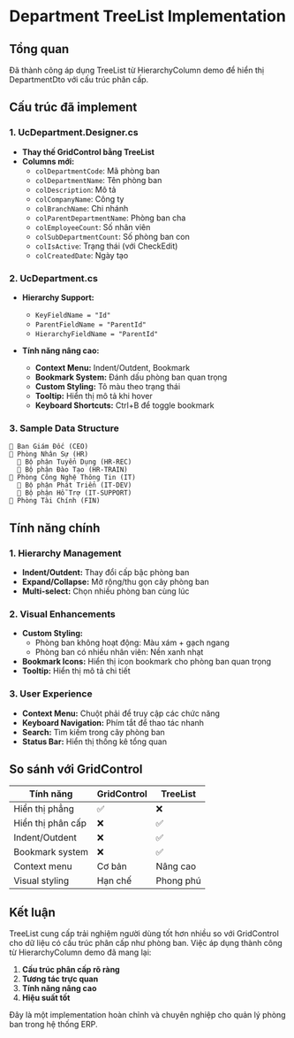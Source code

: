 # Department TreeList Implementation

## Tổng quan
Đã thành công áp dụng TreeList từ HierarchyColumn demo để hiển thị DepartmentDto với cấu trúc phân cấp.

## Cấu trúc đã implement

### 1. UcDepartment.Designer.cs
- **Thay thế GridControl bằng TreeList**
- **Columns mới:**
  - `colDepartmentCode`: Mã phòng ban
  - `colDepartmentName`: Tên phòng ban  
  - `colDescription`: Mô tả
  - `colCompanyName`: Công ty
  - `colBranchName`: Chi nhánh
  - `colParentDepartmentName`: Phòng ban cha
  - `colEmployeeCount`: Số nhân viên
  - `colSubDepartmentCount`: Số phòng ban con
  - `colIsActive`: Trạng thái (với CheckEdit)
  - `colCreatedDate`: Ngày tạo

### 2. UcDepartment.cs
- **Hierarchy Support:**
  - `KeyFieldName = "Id"`
  - `ParentFieldName = "ParentId"`
  - `HierarchyFieldName = "ParentId"`

- **Tính năng nâng cao:**
  - **Context Menu:** Indent/Outdent, Bookmark
  - **Bookmark System:** Đánh dấu phòng ban quan trọng
  - **Custom Styling:** Tô màu theo trạng thái
  - **Tooltip:** Hiển thị mô tả khi hover
  - **Keyboard Shortcuts:** Ctrl+B để toggle bookmark

### 3. Sample Data Structure
```
📁 Ban Giám Đốc (CEO)
📁 Phòng Nhân Sự (HR)
  📁 Bộ phận Tuyển Dụng (HR-REC)
  📁 Bộ phận Đào Tạo (HR-TRAIN)
📁 Phòng Công Nghệ Thông Tin (IT)
  📁 Bộ phận Phát Triển (IT-DEV)
  📁 Bộ phận Hỗ Trợ (IT-SUPPORT)
📁 Phòng Tài Chính (FIN)
```

## Tính năng chính

### 1. Hierarchy Management
- **Indent/Outdent:** Thay đổi cấp bậc phòng ban
- **Expand/Collapse:** Mở rộng/thu gọn cây phòng ban
- **Multi-select:** Chọn nhiều phòng ban cùng lúc

### 2. Visual Enhancements
- **Custom Styling:** 
  - Phòng ban không hoạt động: Màu xám + gạch ngang
  - Phòng ban có nhiều nhân viên: Nền xanh nhạt
- **Bookmark Icons:** Hiển thị icon bookmark cho phòng ban quan trọng
- **Tooltip:** Hiển thị mô tả chi tiết

### 3. User Experience
- **Context Menu:** Chuột phải để truy cập các chức năng
- **Keyboard Navigation:** Phím tắt để thao tác nhanh
- **Search:** Tìm kiếm trong cây phòng ban
- **Status Bar:** Hiển thị thống kê tổng quan

## So sánh với GridControl

| Tính năng | GridControl | TreeList |
|-----------|-------------|----------|
| Hiển thị phẳng | ✅ | ❌ |
| Hiển thị phân cấp | ❌ | ✅ |
| Indent/Outdent | ❌ | ✅ |
| Bookmark system | ❌ | ✅ |
| Context menu | Cơ bản | Nâng cao |
| Visual styling | Hạn chế | Phong phú |

## Kết luận
TreeList cung cấp trải nghiệm người dùng tốt hơn nhiều so với GridControl cho dữ liệu có cấu trúc phân cấp như phòng ban. Việc áp dụng thành công từ HierarchyColumn demo đã mang lại:

1. **Cấu trúc phân cấp rõ ràng**
2. **Tương tác trực quan**
3. **Tính năng nâng cao**
4. **Hiệu suất tốt**

Đây là một implementation hoàn chỉnh và chuyên nghiệp cho quản lý phòng ban trong hệ thống ERP.
